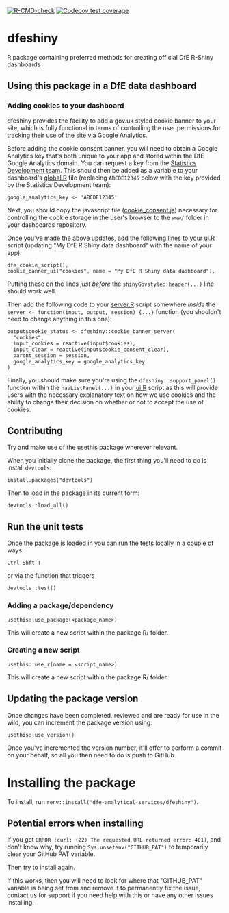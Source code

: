 <!-- badges: start -->
  [![R-CMD-check](https://github.com/dfe-analytical-services/dfeshiny/actions/workflows/R-CMD-check.yaml/badge.svg)](https://github.com/dfe-analytical-services/dfeshiny/actions/workflows/R-CMD-check.yaml)
[![Codecov test coverage](https://codecov.io/gh/dfe-analytical-services/dfeshiny/branch/main/graph/badge.svg)](https://app.codecov.io/gh/dfe-analytical-services/dfeshiny?branch=main)

  <!-- badges: end -->

# dfeshiny

R package containing preferred methods for creating official DfE R-Shiny dashboards 

## Using this package in a DfE data dashboard

### Adding cookies to your dashboard

dfeshiny provides the facility to add a gov.uk styled cookie banner to your 
site, which is fully functional in terms of controlling the user permissions for
tracking their use of the site via Google Analytics.

Before adding the cookie consent banner, you will need to obtain a Google 
Analytics key that's both unique to your app and stored within the DfE Google
Analytics domain. You can request a key from the 
[Statistics Development team](mailto:statistics.development@education.gov.uk). 
This should then be added as a variable to your dashboard's 
[global.R](https://github.com/dfe-analytical-services/dfeshiny/blob/cookie-module/tests/test_dashboard/global.R) 
file (replacing `ABCDE12345` below with the key provided by the Statistics 
Development team):

```
google_analytics_key <- 'ABCDE12345'
```

Next, you should copy the javascript file
([cookie_consent.js](https://raw.githubusercontent.com/dfe-analytical-services/dfeshiny/cookie-module/js/cookie-consent.js)) 
necessary for controlling the cookie storage in the user's browser to the `www/` 
folder in your dashboards repository.

Once you've made the above updates, add the following lines to your 
[ui.R](https://github.com/dfe-analytical-services/dfeshiny/blob/cookie-module/tests/test_dashboard/ui.R) 
script (updating "My DfE R Shiny data dashboard" with the name of your app):

```
dfe_cookie_script(),
cookie_banner_ui("cookies", name = "My DfE R Shiny data dashboard"),
```

Putting these on the lines *just before* the `shinyGovstyle::header(...)` line 
should work well.

Then add the following code to your
[server.R](https://github.com/dfe-analytical-services/dfeshiny/blob/cookie-module/tests/test_dashboard/server.R) 
script somewhere *inside* the `server <- function(input, output, session) {...}` 
function (you shouldn't need 
to change anything in this one):

```
output$cookie_status <- dfeshiny::cookie_banner_server(
  "cookies",
  input_cookies = reactive(input$cookies),
  input_clear = reactive(input$cookie_consent_clear),
  parent_session = session,
  google_analytics_key = google_analytics_key
)
```

Finally, you should make sure you're using the `dfeshiny::support_panel()` 
function within the `navListPanel(...)` in your 
[ui.R](https://github.com/dfe-analytical-services/dfeshiny/blob/cookie-module/tests/test_dashboard/ui.R) 
script as this will provide
users with the necessary explanatory text on how we use cookies and the ability 
to change their decision on whether or not to accept the use of cookies.

## Contributing
Try and make use of the [usethis](https://usethis.r-lib.org/) package wherever relevant.

When you initially clone the package, the first thing you'll need to do is install `devtools`:

`install.packages("devtools")`

Then to load in the package in its current form:

`devtools::load_all()`

## Run the unit tests
Once the package is loaded in you can run the tests locally in a couple of ways:

`Ctrl-Shft-T`

or via the function that triggers

`devtools::test()`

### Adding a package/dependency

`usethis::use_package(<package_name>)`

This will create a new script within the package R/ folder.

### Creating a new script

`usethis::use_r(name = <script_name>)`

This will create a new script within the package R/ folder.

## Updating the package version
Once changes have been completed, reviewed and are ready for use in the wild, you
can increment the package version using:

`usethis::use_version()`

Once you've incremented the version number, it'll offer to perform a commit on your behalf, so all you then need to do is push to GitHub.

# Installing the package
To install, run `renv::install("dfe-analytical-services/dfeshiny")`.

## Potential errors when installing
If you get `ERROR [curl: (22) The requested URL returned error: 401]`, and don't know why, try running `Sys.unsetenv("GITHUB_PAT")` to temporarily clear your GitHub PAT variable.

Then try to install again. 

If this works, then you will need to look for where that "GITHUB_PAT" variable is being set from and remove it to permanently fix the issue, contact us for support if you need help with this or have any other issues installing.
